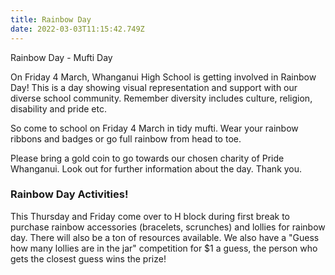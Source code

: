```yaml
---
title: Rainbow Day
date: 2022-03-03T11:15:42.749Z
---
```

Rainbow Day - Mufti Day  

On Friday 4 March, Whanganui High School is getting involved in Rainbow Day! This is a day showing visual representation and support with our diverse school community. Remember diversity includes culture, religion, disability and pride etc.


So come to school on Friday 4 March in tidy mufti. Wear your rainbow ribbons and badges or go full rainbow from head to toe. 

Please bring a gold coin to go towards our chosen charity of Pride Whanganui. Look out for further information about the day. Thank you.

### Rainbow Day Activities!  

This Thursday and Friday come over to H block during first break to purchase rainbow accessories (bracelets, scrunches) and lollies for rainbow day. There will also be a ton of resources available. We also have a "Guess how many lollies are in the jar" competition for $1 a guess, the person who gets the closest guess wins the prize!